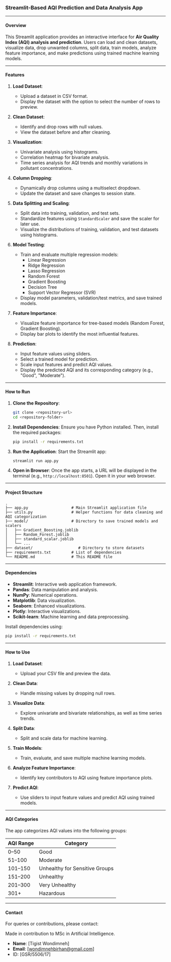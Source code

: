 ### **Streamlit-Based AQI Prediction and Data Analysis App**

---

#### **Overview**

This Streamlit application provides an interactive interface for **Air Quality Index (AQI) analysis and prediction**. Users can load and clean datasets, visualize data, drop unwanted columns, split data, train models, analyze feature importance, and make predictions using trained machine learning models.

---

#### **Features**

1. **Load Dataset**:

   - Upload a dataset in CSV format.
   - Display the dataset with the option to select the number of rows to preview.
2. **Clean Dataset**:

   - Identify and drop rows with null values.
   - View the dataset before and after cleaning.
3. **Visualization**:

   - Univariate analysis using histograms.
   - Correlation heatmap for bivariate analysis.
   - Time series analysis for AQI trends and monthly variations in pollutant concentrations.
4. **Column Dropping**:

   - Dynamically drop columns using a multiselect dropdown.
   - Update the dataset and save changes to session state.
5. **Data Splitting and Scaling**:

   - Split data into training, validation, and test sets.
   - Standardize features using `StandardScaler` and save the scaler for later use.
   - Visualize the distributions of training, validation, and test datasets using histograms.
6. **Model Testing**:

   - Train and evaluate multiple regression models:
     - Linear Regression
     - Ridge Regression
     - Lasso Regression
     - Random Forest
     - Gradient Boosting
     - Decision Tree
     - Support Vector Regressor (SVR)
   - Display model parameters, validation/test metrics, and save trained models.
7. **Feature Importance**:

   - Visualize feature importance for tree-based models (Random Forest, Gradient Boosting).
   - Display bar plots to identify the most influential features.
8. **Prediction**:

   - Input feature values using sliders.
   - Select a trained model for prediction.
   - Scale input features and predict AQI values.
   - Display the predicted AQI and its corresponding category (e.g., "Good", "Moderate").

---

#### **How to Run**

1. **Clone the Repository**:

   ```bash
   git clone <repository-url>
   cd <repository-folder>
   ```
2. **Install Dependencies**:
   Ensure you have Python installed. Then, install the required packages:

   ```bash
   pip install -r requirements.txt
   ```
3. **Run the Application**:
   Start the Streamlit app:

   ```bash
   streamlit run app.py
   ```
4. **Open in Browser**:
   Once the app starts, a URL will be displayed in the terminal (e.g., `http://localhost:8501`). Open it in your web browser.

---

#### **Project Structure**

```plaintext
.
├── app.py                   # Main Streamlit application file
├── utils.py                 # Helper functions for data cleaning and AQI categorization
├── model/                   # Directory to save trained models and scalers
│   ├── Gradient_Boosting.joblib
│   ├── Random_Forest.joblib
│   ├── standard_scalar.joblib
│   └── ...
├── dataset/                    # Directory to store datasets
├── requirements.txt         # List of dependencies
└── README.md                # This README file
```

---

#### **Dependencies**

- **Streamlit**: Interactive web application framework.
- **Pandas**: Data manipulation and analysis.
- **NumPy**: Numerical operations.
- **Matplotlib**: Data visualization.
- **Seaborn**: Enhanced visualizations.
- **Plotly**: Interactive visualizations.
- **Scikit-learn**: Machine learning and data preprocessing.

Install dependencies using:

```bash
pip install -r requirements.txt
```

---

#### **How to Use**

1. **Load Dataset**:

   - Upload your CSV file and preview the data.
2. **Clean Data**:

   - Handle missing values by dropping null rows.
3. **Visualize Data**:

   - Explore univariate and bivariate relationships, as well as time series trends.
4. **Split Data**:

   - Split and scale data for machine learning.
5. **Train Models**:

   - Train, evaluate, and save multiple machine learning models.
6. **Analyze Feature Importance**:

   - Identify key contributors to AQI using feature importance plots.
7. **Predict AQI**:

   - Use sliders to input feature values and predict AQI using trained models.

---

#### **AQI Categories**

The app categorizes AQI values into the following groups:

| AQI Range | Category                       |
| --------- | ------------------------------ |
| 0–50     | Good                           |
| 51–100   | Moderate                       |
| 101–150  | Unhealthy for Sensitive Groups |
| 151–200  | Unhealthy                      |
| 201–300  | Very Unhealthy                 |
| 301+      | Hazardous                      |

---

#### **Contact**

For queries or contributions, please contact:

Made in contribution to MSc in Artificial Intelligence.

- **Name**: [Tigist Wondimneh]
- **Email**: [wondimnehbirhan@gmail.com]
- ID: [GSR/5506/17]
